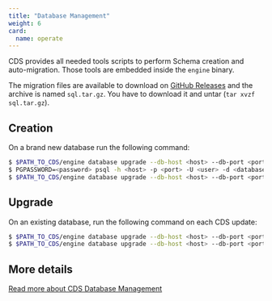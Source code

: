 ```yaml
---
title: "Database Management"
weight: 6
card: 
  name: operate
---
```



CDS provides all needed tools scripts to perform Schema creation and auto-migration. Those tools are embedded inside the `engine` binary.

The migration files are available to download on [GitHub Releases](https://github.com/ovh/cds/releases) and the archive is named `sql.tar.gz`. You have to download it and untar (`tar xvzf sql.tar.gz`).

## Creation

On a brand new database run the following command:

```bash
$ $PATH_TO_CDS/engine database upgrade --db-host <host> --db-port <port> --db-user <user> --db-password <password> --db-name <database> --db-schema=public --migrate-dir $PATH_TO_CDS/engine/sql/api --limit 0
$ PGPASSWORD=<password> psql -h <host> -p <port> -U <user> -d <database> -c "CREATE SCHEMA IF NOT EXISTS cdn AUTHORIZATION <user>;"
$ $PATH_TO_CDS/engine database upgrade --db-host <host> --db-port <port> --db-user <user> --db-password <password> --db-name <database> --db-schema=cdn --migrate-dir $PATH_TO_CDS/engine/sql/cdn --limit 0
```

## Upgrade

On an existing database, run the following command on each CDS update:

```bash
$ $PATH_TO_CDS/engine database upgrade --db-host <host> --db-port <port> --db-user <user> --db-password <password> --db-name <database> --db-schema=public --migrate-dir $PATH_TO_CDS/engine/sql/api
$ $PATH_TO_CDS/engine database upgrade --db-host <host> --db-port <port> --db-user <user> --db-password <password> --db-name <database> --db-schema=cdn --migrate-dir $PATH_TO_CDS/engine/sql/cdn
```

## More details

[Read more about CDS Database Management](https://github.com/ovh/cds/blob/master/engine/sql/README.md)
